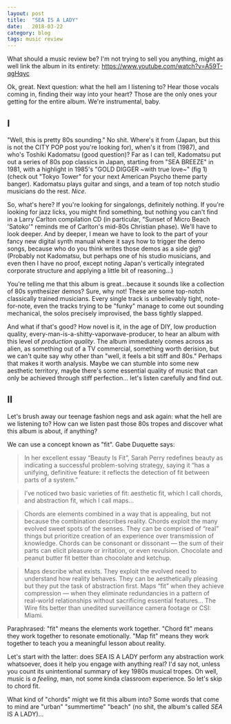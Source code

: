 ```yaml
---
layout: post
title:  "SEA IS A LADY"
date:   2018-03-22
category: blog
tags: music review
---
```


What should a music review be? I'm not trying to sell you anything, might as well link the album in its entirety: https://www.youtube.com/watch?v=A59T-qgHqyc

Ok, great. Next question: what the hell am I listening to? Hear those vocals coming in, finding their way into your heart? Those are the only ones your getting for the entire album. We're instrumental, baby.

## I

"Well, this is pretty 80s sounding." No shit. Where's it from (Japan, but this is not the CITY POP post you're looking for), when's it from (1987), and who's Toshiki Kadomatsu (good question)? Far as I can tell, Kadomatsu put out a series of 80s pop classics in Japan, starting from "SEA BREEZE" in 1981, with a highlight in 1985's "GOLD DIGGER ~with true love~" (fig 1) (check out "Tokyo Tower" for your next American Psycho theme party banger). Kadomatsu plays guitar and sings, and a team of top notch studio musicians do the rest. _Nice_.

So, what's here? If you're looking for singalongs, definitely nothing. If you're looking for jazz licks, you might find something, but nothing you can't find in a Larry Carlton compilation CD (in particular, "Sunset of Micro Beach 'Satoko'" reminds me of Carlton's mid-80s Christian phase). We'll have to look deeper. And by deeper, I mean we have to look to the part of your fancy new digital synth manual where it says how to trigger the demo songs, because who do you think writes those demos as a side gig? (Probably not Kadomatsu, but perhaps one of his studio musicians, and even then I have no proof, except noting Japan's vertically integrated corporate structure and applying a little bit of reasoning...)

You're telling me that this album is great...because it sounds like a collection of 80s synthesizer demos? Sure, why not! These are some top-notch classically trained musicians. Every single track is unbelievably tight, note-for-note, even the tracks trying to be "funky" manage to come out sounding mechanical, the solos precisely improvised, the bass tightly slapped.

And what if that's good? How novel is it, in the age of DIY, low production quality, every-man-is-a-shitty-vaporwave-producer, to hear an album with this level of _production quality_. The album immediately comes across as alien, as something out of a TV commercial, something worth derision, but we can't quite say why other than "well, it feels a bit stiff and 80s." Perhaps that makes it worth analysis. Maybe we can stumble into some new aesthetic territory, maybe there's some essential quality of music that can only be achieved through stiff perfection... let's listen carefully and find out.

## II

Let's brush away our teenage fashion negs and ask again: what the hell are we listening to? How can we listen past those 80s tropes and discover what this album is about, if anything?

We can use a concept known as "fit". Gabe Duquette says:

> In her excellent essay “Beauty Is Fit”, Sarah Perry redefines beauty as indicating a successful problem-solving strategy, saying it “has a unifying, definitive feature: it reflects the detection of fit between parts of a system.”

> I’ve noticed two basic varieties of fit: aesthetic fit, which I call chords, and abstraction fit, which I call maps...

> Chords are elements combined in a way that is appealing, but not because the combination describes reality. Chords exploit the many evolved sweet spots of the senses. They can be comprised of “real” things but prioritize creation of an experience over transmission of knowledge. Chords can be consonant or dissonant — the sum of their parts can elicit pleasure or irritation, or even revulsion. Chocolate and peanut butter fit better than chocolate and ketchup.

> Maps describe what exists. They exploit the evolved need to understand how reality behaves. They can be aesthetically pleasing but they put the task of abstraction first. Maps “fit” when they achieve compression — when they eliminate redundancies in a pattern of real-world relationships without sacrificing essential features... The Wire fits better than unedited surveillance camera footage or CSI: Miami.

Paraphrased: "fit" means the elements work together. "Chord fit" means they work together to resonate emotionally. "Map fit" means they work together to teach you a meaningful lesson about reality.

Let's start with the latter: does SEA IS A LADY perform any abstraction work whatsoever, does it help you engage with anything real? I'd say not, unless you count its unintentional summary of key 1980s musical tropes. Oh well, music is _a feeling_, man, not some kinda classroom experience. So let's skip to chord fit.

What kind of "chords" might we fit this album into? Some words that come to mind are "urban" "summertime" "beach" (no shit, the album's called _SEA_ IS A LADY)...
